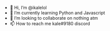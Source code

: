 - 👋 Hi, I’m @ikalelol
- 🌱 I’m currently learning Python and Javascript
- 💞️ I’m looking to collaborate on nothing atm
- 📫 How to reach me kale#9180 discord
